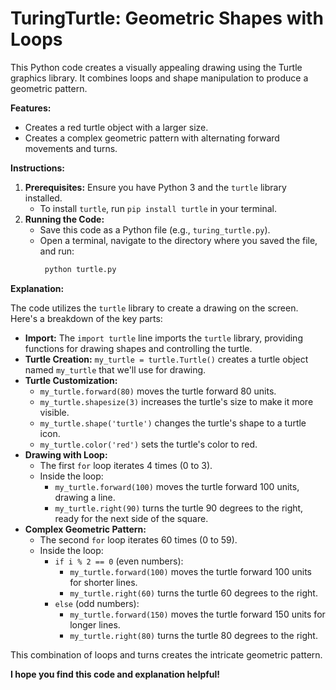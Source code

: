# TuringTurtle: Geometric Shapes with Loops

This Python code creates a visually appealing drawing using the Turtle graphics library. It combines loops and shape manipulation to produce a geometric pattern.

**Features:**

* Creates a red turtle object with a larger size.
* Creates a complex geometric pattern with alternating forward movements and turns.

**Instructions:**

1. **Prerequisites:** Ensure you have Python 3 and the `turtle` library installed.
   - To install `turtle`, run `pip install turtle` in your terminal.
2. **Running the Code:**
   - Save this code as a Python file (e.g., `turing_turtle.py`).
   - Open a terminal, navigate to the directory where you saved the file, and run:
     ```bash
      python turtle.py
     ```
**Explanation:**

The code utilizes the `turtle` library to create a drawing on the screen. Here's a breakdown of the key parts:

* **Import:** The `import turtle` line imports the `turtle` library, providing functions for drawing shapes and controlling the turtle.
* **Turtle Creation:** `my_turtle = turtle.Turtle()` creates a turtle object named `my_turtle` that we'll use for drawing.
* **Turtle Customization:**
   - `my_turtle.forward(80)` moves the turtle forward 80 units.
   - `my_turtle.shapesize(3)` increases the turtle's size to make it more visible.
   - `my_turtle.shape('turtle')` changes the turtle's shape to a turtle icon.
   - `my_turtle.color('red')` sets the turtle's color to red.
* **Drawing with Loop:**
   - The first `for` loop iterates 4 times (0 to 3).
   - Inside the loop:
      - `my_turtle.forward(100)` moves the turtle forward 100 units, drawing a line.
      - `my_turtle.right(90)` turns the turtle 90 degrees to the right, ready for the next side of the square.
* **Complex Geometric Pattern:**
   - The second `for` loop iterates 60 times (0 to 59).
   - Inside the loop:
      - `if i % 2 == 0` (even numbers):
         - `my_turtle.forward(100)` moves the turtle forward 100 units for shorter lines.
         - `my_turtle.right(60)` turns the turtle 60 degrees to the right.
      - `else` (odd numbers):
         - `my_turtle.forward(150)` moves the turtle forward 150 units for longer lines.
         - `my_turtle.right(80)` turns the turtle 80 degrees to the right.

This combination of loops and turns creates the intricate geometric pattern.

**I hope you find this code and explanation helpful!**
